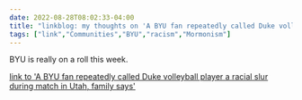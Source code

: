 ---date: 2022-08-28T08:02:33-04:00title: "linkblog: my thoughts on 'A BYU fan repeatedly called Duke volleyball player a racial slur during match in Utah, family says'"tags: ["link","Communities","BYU","racism","Mormonism"]---BYU is really on a roll this week. [link to 'A BYU fan repeatedly called Duke volleyball player a racial slur during match in Utah, family says'](https://www.sltrib.com/sports/byu-cougars/2022/08/27/duke-womens-volleyball-player/)